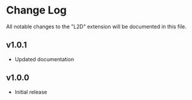 # Change Log

All notable changes to the "L2D" extension will be documented in this file.

## v1.0.1

- Updated documentation

## v1.0.0

- Initial release
